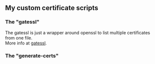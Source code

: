 ## My custom certificate scripts 

### The "gatessl"

The gatessl is just a wrapper around openssl to list multiple certificates from one file.  
More info at [gatessl](./gatessl/).

### The "generate-certs"